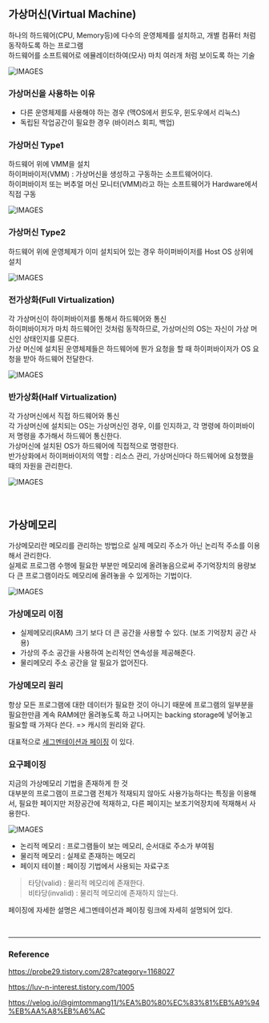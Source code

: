 ## 가상머신(Virtual Machine)
하나의 하드웨어(CPU, Memory등)에 다수의 운영체제를 설치하고, 개별 컴퓨터 처럼 동작하도록 하는 프로그램  
하드웨어를 소프트웨어로 에뮬레이터하여(모사) 마치 여러개 처럼 보이도록 하는 기술

![IMAGES](../images/가상머신-1.png)

### 가상머신을 사용하는 이유
- 다른 운영체제를 사용해야 하는 경우 (맥OS에서 윈도우, 윈도우에서 리눅스)
- 독립된 작업공간이 필요한 경우 (바이러스 회피, 백업)

### 가상머신 Type1
하드웨어 위에 VMM을 설치  
하이퍼바이저(VMM) : 가상머신을 생성하고 구동하는 소프트웨어이다.  
하이퍼바이저 또는 버추얼 머신 모니터(VMM)라고 하는 소프트웨어가 Hardware에서 직접 구동

![IMAGES](../images/가상머신Type1.png)

### 가상머신 Type2
하드웨어 위에 운영체제가 이미 설치되어 있는 경우
하이퍼바이저를 Host OS 상위에 설치

![IMAGES](../images/가상머신Type2.png)

### 전가상화(Full Virtualization)
각 가상머신이 하이퍼바이저를 통해서 하드웨어와 통신  
하이퍼바이저가 마치 하드웨어인 것처럼 동작하므로, 가상머신의 OS는 자신이 가상 머신인 상태인지를 모른다.  
가상 머신에 설치된 운영체제들은 하드웨어에 뭔가 요청을 할 때 하이퍼바이저가 OS 요청을 받아 하드웨어 전달한다.

![IMAGES](../images/전가상화.png)

### 반가상화(Half Virtualization)
각 가상머신에서 직접 하드웨어와 통신  
각 가상머신에 설치되는 OS는 가상머신인 경우, 이를 인지하고, 각 명령에 하이퍼바이저 명령을 추가해서 하드웨어 통신한다.  
가상머신에 설치된 OS가 하드웨어에 직접적으로 명령한다.  
반가상화에서 하이퍼바이저의 역할 : 리소스 관리, 가상머신마다 하드웨어에 요청했을 때의 자원을 관리한다.

![IMAGES](../images/반가상화.png)

<br>

## 가상메모리
가상메모리란 메모리를 관리하는 방법으로 실제 메모리 주소가 아닌 논리적 주소를 이용해서 관리한다.  
실제로 프로그램 수행에 필요한 부분만 메모리에 올려놓음으로써 주기억장치의 용량보다 큰 프로그램이라도 메모리에 올려놓을 수 있게하는 기법이다.

![IMAGES](../images/가상메모리.png)

### 가상메모리 이점
- 실제메모리(RAM) 크기 보다 더 큰 공간을 사용할 수 있다. (보조 기억장치 공간 사용)
- 가상의 주소 공간을 사용하여 논리적인 연속성을 제공해준다.
- 물리메모리 주소 공간을 알 필요가 없어진다.

### 가상메모리 원리
항상 모든 프로그램에 대한 데이터가 필요한 것이 아니기 때문에 프로그램의 일부분을 필요한만큼 계속 RAM에만 올려놓도록 하고 나머지는 backing storage에 넣어놓고 필요할 때 가져다 쓴다. => 캐시의 원리와 같다.

대표적으로 [세그멘테이션과 페이징](https://github.com/NKLCWDT/cs/blob/main/Operating%20System/%EC%84%B8%EA%B7%B8%EB%A9%98%ED%85%8C%EC%9D%B4%EC%85%98%EA%B3%BC%20%ED%8E%98%EC%9D%B4%EC%A7%95.md) 이 있다.

### 요구페이징
지금의 가상메모리 기법을 존재하게 한 것  
대부분의 프로그램이 프로그램 전체가 적재되지 않아도 사용가능하다는 특징을 이용해서, 필요한 페이지만 저장공간에 적재하고, 다른 페이지는 보조기억장치에 적재해서 사용한다.

![IMAGES](../images/요구페이징.png)
- 논리적 메모리 : 프로그램들이 보는 메모리, 순서대로 주소가 부여됨
- 물리적 메모리 : 실제로 존재하는 메모리
- 페이지 테이블 : 페이징 기법에서 사용되는 자료구조

> 타당(valid) : 물리적 메모리에 존재한다.  
> 비타당(invalid) : 물리적 메모리에 존재하지 않는다.

페이징에 자세한 설명은 세그멘테이션과 페이징 링크에 자세히 설명되어 있다.

<br>

---

### Reference

https://probe29.tistory.com/28?category=1168027

https://luv-n-interest.tistory.com/1005

https://velog.io/@gimtommang11/%EA%B0%80%EC%83%81%EB%A9%94%EB%AA%A8%EB%A6%AC
